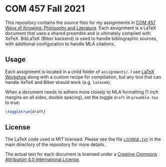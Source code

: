 # COM 457 Fall 2021

This repository contains the source files for my assignments in [COM 457 Ways of Knowing: Philosophy and Literature](https://registrar.princeton.edu/course-offerings/course-details?term=1222&courseid=016122). Each assignment is a LaTeX document that uses a shared preamble and is ultimately compiled with XeTeX. BibLaTeX (Biber backend) is used to handle bibliographic sources, with additional configuration to handle MLA citations.

## Usage

Each assignment is located in a child folder of `assignments/`. I use [LaTeX Workshop](https://github.com/James-Yu/LaTeX-Workshop) along with a custom recipe for compiliation, but any tool that can handle XeTeX and Biber should work (e.g. `latexmk`).

When a document needs to adhere more closely to MLA formatting (1 inch margins on all sides, double spacing), set the toggle `draft` in `preamble.tex` to true:

```tex
\toggletrue{draft}
```

## License

The LaTeX code used is MIT licensed. Please see the file [`LICENSE.txt`](LICENSE.txt) in the main directory of the repository for more details.

The actual text for each document is licensed under a [Creative Commons Attribution 4.0 International License](https://creativecommons.org/licenses/by/4.0/).
